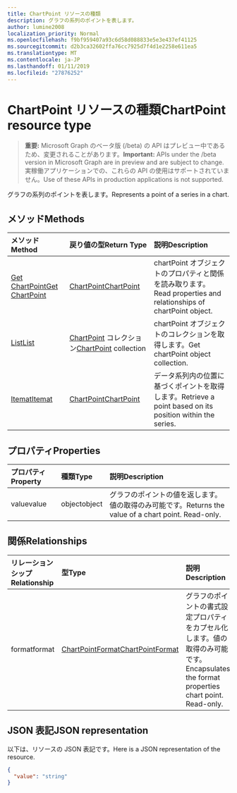 ```yaml
---
title: ChartPoint リソースの種類
description: グラフの系列のポイントを表します。
author: lumine2008
localization_priority: Normal
ms.openlocfilehash: f9bf959407a93c6d58d088833e5e3e437ef41125
ms.sourcegitcommit: d2b3ca32602ffa76cc7925d7f4d1e2258e611ea5
ms.translationtype: MT
ms.contentlocale: ja-JP
ms.lasthandoff: 01/11/2019
ms.locfileid: "27876252"
---
```

# <a name="chartpoint-resource-type"></a><span data-ttu-id="ad039-103">ChartPoint リソースの種類</span><span class="sxs-lookup"><span data-stu-id="ad039-103">ChartPoint resource type</span></span>

> <span data-ttu-id="ad039-104">**重要:** Microsoft Graph のベータ版 (/beta) の API はプレビュー中であるため、変更されることがあります。</span><span class="sxs-lookup"><span data-stu-id="ad039-104">**Important:** APIs under the /beta version in Microsoft Graph are in preview and are subject to change.</span></span> <span data-ttu-id="ad039-105">実稼働アプリケーションでの、これらの API の使用はサポートされていません。</span><span class="sxs-lookup"><span data-stu-id="ad039-105">Use of these APIs in production applications is not supported.</span></span>

<span data-ttu-id="ad039-106">グラフの系列のポイントを表します。</span><span class="sxs-lookup"><span data-stu-id="ad039-106">Represents a point of a series in a chart.</span></span>


## <a name="methods"></a><span data-ttu-id="ad039-107">メソッド</span><span class="sxs-lookup"><span data-stu-id="ad039-107">Methods</span></span>

| <span data-ttu-id="ad039-108">メソッド</span><span class="sxs-lookup"><span data-stu-id="ad039-108">Method</span></span>           | <span data-ttu-id="ad039-109">戻り値の型</span><span class="sxs-lookup"><span data-stu-id="ad039-109">Return Type</span></span>    |<span data-ttu-id="ad039-110">説明</span><span class="sxs-lookup"><span data-stu-id="ad039-110">Description</span></span>|
|:---------------|:--------|:----------|
|[<span data-ttu-id="ad039-111">Get ChartPoint</span><span class="sxs-lookup"><span data-stu-id="ad039-111">Get ChartPoint</span></span>](../api/chartpoint-get.md) | [<span data-ttu-id="ad039-112">ChartPoint</span><span class="sxs-lookup"><span data-stu-id="ad039-112">ChartPoint</span></span>](chartpoint.md) |<span data-ttu-id="ad039-113">chartPoint オブジェクトのプロパティと関係を読み取ります。</span><span class="sxs-lookup"><span data-stu-id="ad039-113">Read properties and relationships of chartPoint object.</span></span>|
|[<span data-ttu-id="ad039-114">List</span><span class="sxs-lookup"><span data-stu-id="ad039-114">List</span></span>](../api/chartpoint-list.md) | <span data-ttu-id="ad039-115">[ChartPoint](chartpoint.md) コレクション</span><span class="sxs-lookup"><span data-stu-id="ad039-115">[ChartPoint](chartpoint.md) collection</span></span> |<span data-ttu-id="ad039-116">chartPoint オブジェクトのコレクションを取得します。</span><span class="sxs-lookup"><span data-stu-id="ad039-116">Get chartPoint object collection.</span></span> |
|[<span data-ttu-id="ad039-117">Itemat</span><span class="sxs-lookup"><span data-stu-id="ad039-117">Itemat</span></span>](../api/chartpointscollection-itemat.md)|[<span data-ttu-id="ad039-118">ChartPoint</span><span class="sxs-lookup"><span data-stu-id="ad039-118">ChartPoint</span></span>](chartpoint.md)|<span data-ttu-id="ad039-119">データ系列内の位置に基づくポイントを取得します。</span><span class="sxs-lookup"><span data-stu-id="ad039-119">Retrieve a point based on its position within the series.</span></span>|

## <a name="properties"></a><span data-ttu-id="ad039-120">プロパティ</span><span class="sxs-lookup"><span data-stu-id="ad039-120">Properties</span></span>
| <span data-ttu-id="ad039-121">プロパティ</span><span class="sxs-lookup"><span data-stu-id="ad039-121">Property</span></span>     | <span data-ttu-id="ad039-122">種類</span><span class="sxs-lookup"><span data-stu-id="ad039-122">Type</span></span>   |<span data-ttu-id="ad039-123">説明</span><span class="sxs-lookup"><span data-stu-id="ad039-123">Description</span></span>|
|:---------------|:--------|:----------|
|<span data-ttu-id="ad039-124">value</span><span class="sxs-lookup"><span data-stu-id="ad039-124">value</span></span>|<span data-ttu-id="ad039-125">object</span><span class="sxs-lookup"><span data-stu-id="ad039-125">object</span></span>|<span data-ttu-id="ad039-p102">グラフのポイントの値を返します。値の取得のみ可能です。</span><span class="sxs-lookup"><span data-stu-id="ad039-p102">Returns the value of a chart point. Read-only.</span></span>|

## <a name="relationships"></a><span data-ttu-id="ad039-128">関係</span><span class="sxs-lookup"><span data-stu-id="ad039-128">Relationships</span></span>
| <span data-ttu-id="ad039-129">リレーションシップ</span><span class="sxs-lookup"><span data-stu-id="ad039-129">Relationship</span></span> | <span data-ttu-id="ad039-130">型</span><span class="sxs-lookup"><span data-stu-id="ad039-130">Type</span></span>   |<span data-ttu-id="ad039-131">説明</span><span class="sxs-lookup"><span data-stu-id="ad039-131">Description</span></span>|
|:---------------|:--------|:----------|
|<span data-ttu-id="ad039-132">format</span><span class="sxs-lookup"><span data-stu-id="ad039-132">format</span></span>|[<span data-ttu-id="ad039-133">ChartPointFormat</span><span class="sxs-lookup"><span data-stu-id="ad039-133">ChartPointFormat</span></span>](chartpointformat.md)|<span data-ttu-id="ad039-p103">グラフのポイントの書式設定プロパティをカプセル化します。値の取得のみ可能です。</span><span class="sxs-lookup"><span data-stu-id="ad039-p103">Encapsulates the format properties chart point. Read-only.</span></span>|

## <a name="json-representation"></a><span data-ttu-id="ad039-136">JSON 表記</span><span class="sxs-lookup"><span data-stu-id="ad039-136">JSON representation</span></span>

<span data-ttu-id="ad039-137">以下は、リソースの JSON 表記です。</span><span class="sxs-lookup"><span data-stu-id="ad039-137">Here is a JSON representation of the resource.</span></span>

<!-- {
  "blockType": "resource",
  "optionalProperties": [

  ],
  "@odata.type": "microsoft.graph.chartPoint"
}-->

```json
{
  "value": "string"
}

```

<!-- uuid: 8fcb5dbc-d5aa-4681-8e31-b001d5168d79
2015-10-25 14:57:30 UTC -->
<!-- {
  "type": "#page.annotation",
  "description": "ChartPoint resource",
  "keywords": "",
  "section": "documentation",
  "tocPath": ""
}-->
